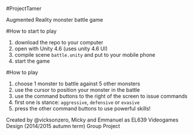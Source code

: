 #ProjectTamer

Augmented Reality monster battle game

#How to start to play

1. download the repo to your computer
2. open with Unity 4.6 (uses unity 4.6 UI)
3. compile scene `battle.unity` and put to your mobile phone
4. start the game

#How to play

1. choose 1 monster to battle against 5 other monsters
2. use the cursor to position your monster in the battle
3. use the command buttons to the right of the screen to issue commands
4. first one is stance: `aggressive`, `defensive` or `evasive`
5. press the other command buttons to use powerful skills!

Created by @vicksonzero, Micky and Emmanuel as EL639 Videogames Design (2014/2015 autumn term) Group Project

